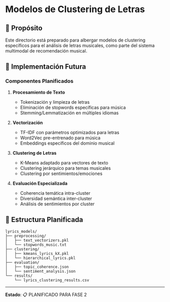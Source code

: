 # Modelos de Clustering de Letras

## 🎵 Propósito

Este directorio está preparado para albergar modelos de clustering específicos para el análisis de letras musicales, como parte del sistema multimodal de recomendación musical.

## 🔮 Implementación Futura

### Componentes Planificados

1. **Procesamiento de Texto**
   - Tokenización y limpieza de letras
   - Eliminación de stopwords específicas para música
   - Stemming/Lemmatización en múltiples idiomas

2. **Vectorización**
   - TF-IDF con parámetros optimizados para letras
   - Word2Vec pre-entrenado para música
   - Embeddings específicos del dominio musical

3. **Clustering de Letras**
   - K-Means adaptado para vectores de texto
   - Clustering jerárquico para temas musicales
   - Clustering por sentimientos/emociones

4. **Evaluación Especializada**
   - Coherencia temática intra-cluster
   - Diversidad semántica inter-cluster
   - Análisis de sentimientos por cluster

## 📁 Estructura Planificada

```
lyrics_models/
├── preprocessing/
│   ├── text_vectorizers.pkl
│   └── stopwords_music.txt
├── clustering/
│   ├── kmeans_lyrics_kX.pkl
│   └── hierarchical_lyrics.pkl
├── evaluation/
│   ├── topic_coherence.json
│   └── sentiment_analysis.json
└── results/
    └── lyrics_clustering_results.csv
```

---

**Estado**: 📋 PLANIFICADO PARA FASE 2